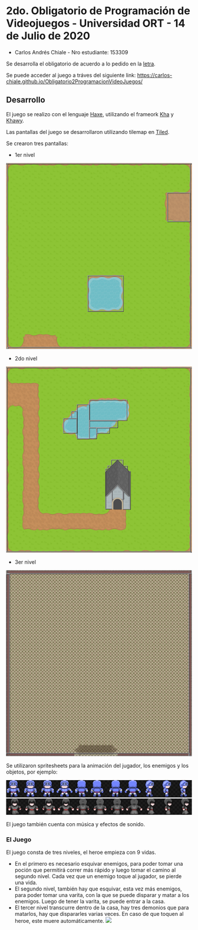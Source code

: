 # 2do. Obligatorio de Programación de Videojuegos - Universidad ORT - 14 de Julio de 2020

- Carlos Andrés Chiale - Nro estudiante: 153309

Se desarrolla el obligatorio de acuerdo a lo pedido en la [letra](forReadme/Obligatorio2DVJ.pdf).

Se puede acceder al juego a tráves del siguiente link: https://carlos-chiale.github.io/Obligatorio2ProgramacionVideoJuegos/

## Desarrollo
El juego se realizo con el lenguaje [Haxe](https://haxe.org/), utilizando el frameork [Kha](https://github.com/Kode/Kha) y [Khawy](https://github.com/juakob/khawy).

Las pantallas del juego se desarrollaron utilizando tilemap en [Tiled](https://www.mapeditor.org/).

Se crearon tres pantallas:
- 1er nivel

![](forReadme/world1.png)

- 2do nivel

![](forReadme/world2.png)

- 3er nivel

![](forReadme/world3.png)

Se utilizaron spritesheets para la animación del jugador, los enemigos y los objetos, por ejemplo:

![](forReadme/hero.png)
![](forReadme/enemy.png)

El juego también cuenta con música y efectos de sonido.

### El Juego
El juego consta de tres niveles, el heroe empieza con 9 vidas.
- En el primero es necesario esquivar enemigos, para poder tomar una poción que permitirá correr más rápido y luego tomar el camino al segundo nivel. Cada vez que un enemigo toque al jugador, se pierde una vida.
- El segundo nivel, también hay que esquivar, esta vez más enemigos, para poder tomar una varita, con la que se puede disparar y matar a los enemigos. Luego de tener la varita, se puede entrar a la casa.
- El tercer nivel transcurre dentro de la casa, hay tres demonios que para matarlos, hay que dispararles varias veces. En caso de que toquen al heroe, este muere automáticamente.
![](forReadme/gameplay.gif)